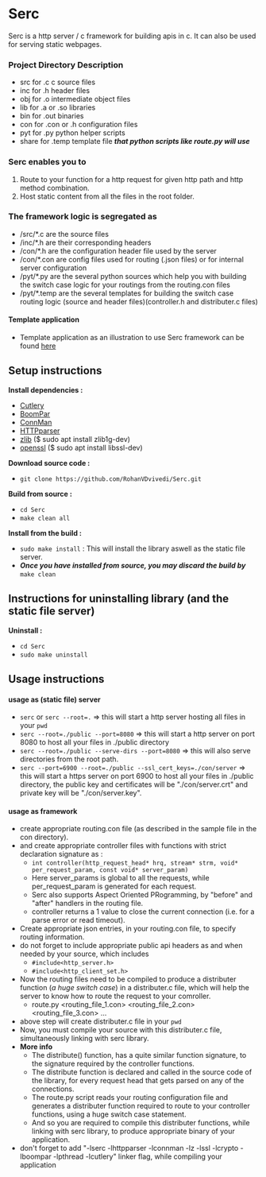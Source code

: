 # Serc
 Serc is a http server / c framework for building apis in c. It can also be used for serving static webpages.

### Project Directory Description

 * src for .c c source files
 * inc for .h header files
 * obj for .o intermediate object files
 * lib for .a or .so libraries
 * bin for .out binaries
 * con for .con or .h configuration files
 * pyt for .py python helper scripts
 * share for .temp template file ***that python scripts like route.py will use***

### Serc enables you to
 1. Route to your function for a http request for given http path and http method combination.
 2. Host static content from all the files in the root folder.

### The framework logic is segregated as
* /src/*.c are the source files
* /inc/*.h are their corresponding headers
* /con/*.h are the configuration header file used by the server
* /con/*.con are config files used for routing (.json files) or for internal server configuration
* /pyt/*.py are the several python sources which help you with building the switch case logic for your routings from the routing.con files
* /pyt/*.temp are the several templates for building the switch case routing logic (source and header files)(controller.h and distributer.c files)

#### Template application
* Template application as an illustration to use Serc framework can be found [here](https://github.com/RohanVDvivedi/serc_template_application)

## Setup instructions
**Install dependencies :**
 * [Cutlery](https://github.com/RohanVDvivedi/Cutlery)
 * [BoomPar](https://github.com/RohanVDvivedi/BoomPar)
 * [ConnMan](https://github.com/RohanVDvivedi/ConnMan)
 * [HTTPparser](https://github.com/RohanVDvivedi/HTTPparser)
 * [zlib](https://github.com/madler/zlib)		  ($ sudo apt install zlib1g-dev)
 * [openssl](https://github.com/openssl/openssl)	($ sudo apt install libssl-dev)

**Download source code :**
 * `git clone https://github.com/RohanVDvivedi/Serc.git`

**Build from source :**
 * `cd Serc`
 * `make clean all`

**Install from the build :**
 * `sudo make install` : This will install the library aswell as the static file server.
 * ***Once you have installed from source, you may discard the build by*** `make clean`

## Instructions for uninstalling library (and the static file server)
**Uninstall :**
 * `cd Serc`
 * `sudo make uninstall`

## Usage instructions
#### usage as (static file) server
 * `serc` or `serc --root=.`	=> this will start a http server hosting all files in your `pwd`
 * `serc --root=./public --port=8080` => this will start a http server on port 8080 to host all your files in ./public directory
 * `serc --root=./public --serve-dirs --port=8080` => this will also serve directories from the root path.
 * `serc --port=6900 --root=./public --ssl_cert_keys=./con/server`	=> this will start a https server on port 6900 to host all your files in ./public directory, the public key and certificates will be "./con/server.crt" and  private key will be "./con/server.key".

#### usage as framework
 * create appropriate routing.con file (as described in the sample file in the con directory).
 * and create appropriate controller files with functions with strict declaration signature as : 
   * ```int controller(http_request_head* hrq, stream* strm, void* per_request_param, const void* server_param)```
   * Here server_params is global to all the requests, while per_request_param is generated for each request.
   * Serc also supports Aspect Oriented PRogramming, by "before" and "after" handlers in the routing file.
   * controller returns a 1 value to close the current connection (i.e. for a parse error or read timeout).
 * Create appropriate json entries, in your routing.con file, to specify routing information.
 * do not forget to include appropriate public api headers as and when needed by your source, which includes
   * `#include<http_server.h>`
   * `#include<http_client_set.h>`
 * Now the routing files need to be compiled to produce a distributer function (*a huge switch case*) in a distributer.c file, which will help the server to know how to route the request to your comroller.
   * route.py <routing_file_1.con> <routing_file_2.con> <routing_file_3.con> ...
 * above step will create distributer.c file in your `pwd`
 * Now, you must compile your source with this distributer.c file, simultaneously linking with serc library.
 * **More info**
   * The distribute() function, has a quite similar function signature, to the signature required by the controller functions.
   * The distribute function is declared and called in the source code of the library, for every request head that gets parsed on any of the connections.
   * The route.py script reads your routing configuration file and generates a distributer function required to route to your controller functions, using a huge switch case statement.
   * And so you are required to compile this distributer functions, while linking with serc library, to produce appropriate binary of your application.
 * don't forget to add "-lserc -lhttpparser -lconnman -lz -lssl -lcrypto -lboompar -lpthread -lcutlery" linker flag, while compiling your application
